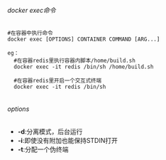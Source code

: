 ###### docker exec命令

```shell
#在容器中执行命令
docker exec [OPTIONS] CONTAINER COMMAND [ARG...]

eg：
  #在容器redis里执行容器内脚本/home/build.sh
  docker exec -it redis /bin/sh /home/build.sh
  
  #在容器redis里开启一个交互式终端
  docker exec -it redis /bin/sh
  

```



###### options

* **-d**:分离模式，后台运行
* **-i**:即使没有附加也能保持STDIN打开
* **-t**:分配一个伪终端

